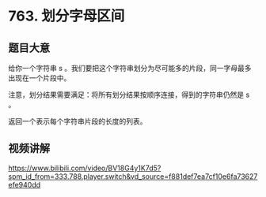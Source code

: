 # 763. 划分字母区间

## 题目大意
给你一个字符串 s 。我们要把这个字符串划分为尽可能多的片段，同一字母最多出现在一个片段中。

注意，划分结果需要满足：将所有划分结果按顺序连接，得到的字符串仍然是 s 。

返回一个表示每个字符串片段的长度的列表。

## 视频讲解
https://www.bilibili.com/video/BV18G4y1K7d5?spm_id_from=333.788.player.switch&vd_source=f881def7ea7cf10e6fa73627efe940dd
